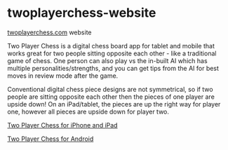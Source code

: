 # twoplayerchess-website

[twoplayerchess.com](twoplayerchess.com) website

Two Player Chess is a digital chess board app for tablet and mobile that works great for two people sitting opposite each other - like a traditional game of chess. One person can also play vs the in-built AI which has multiple personalities/strengths, and you can get tips from the AI for best moves in review mode after the game. 
      
Conventional digital chess piece designs are not symmetrical, so if two people are sitting opposite each other then the pieces of one player are upside down! On an iPad/tablet, the pieces are up the right way for player one, however all pieces are upside down for player two.


[Two Player Chess for iPhone and iPad](https://apps.apple.com/app/two-player-chess-2p-chess/id1523171222)

[Two Player Chess for Android](https://play.google.com/store/apps/details?id=com.twoplayerchess)
